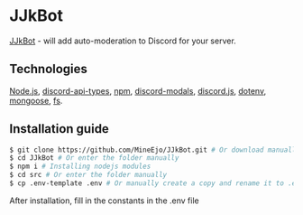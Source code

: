 # JJkBot
[JJkBot](https://discord.gg/h3BmdkMbmB) - will add auto-moderation to Discord for your server.

## Technologies
[Node.js](https://nodejs.org/en/), [discord-api-types](https://github.com/discordjs/discord-api-types), [npm](https://www.npmjs.com/), 
[discord-modals](https://github.com/Mateo-tem/discord-modals), [discord.js](https://discord.js.org/#/), [dotenv](https://github.com/motdotla/dotenv),
[mongoose](https://mongoosejs.com/), [fs](github.com/npm/security-holder).

## Installation guide

```bash
$ git clone https://github.com/MineEjo/JJkBot.git # Or download manually
$ cd JJkBot # Or enter the folder manually
$ npm i # Installing nodejs modules
$ cd src # Or enter the folder manually
$ cp .env-template .env # Or manually create a copy and rename it to .env
```
After installation, fill in the constants in the .env file
